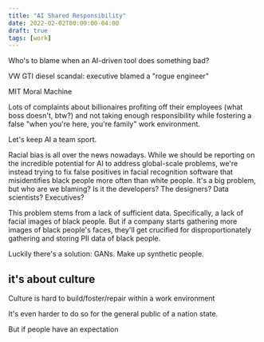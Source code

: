 ```yaml
---
title: "AI Shared Responsibility"
date: 2022-02-02T00:00:00-04:00
draft: true
tags: [work]
---
```


Who's to blame when an AI-driven tool does something bad?

VW GTI diesel scandal: executive blamed a "rogue engineer"

MIT Moral Machine

Lots of complaints about billionaires profiting off their employees (what boss
doesn't, btw?) and not taking enough responsibility while fostering a false
"when you're here, you're family" work environment.

Let's keep AI a team sport.

Racial bias is all over the news nowadays. While we should be reporting on the
incredible potential for AI to address global-scale problems, we're instead
trying to fix false positives in facial recognition software that
misidentifies black people more often than white people. It's a big problem,
but who are we blaming? Is it the developers? The designers? Data scientists?
Executives?

This problem stems from a lack of sufficient data. Specifically, a lack of
facial images of black people. But if a company starts gathering more images
of black people's faces, they'll get crucified for disproportionately
gathering and storing PII data of black people.

Luckily there's a solution: GANs. Make up synthetic people.

## it's about culture

Culture is hard to build/foster/repair within a work environment

It's even harder to do so for the general public of a nation state.

But if people have an expectation
